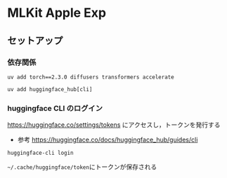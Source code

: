 # MLKit Apple Exp

## セットアップ

### 依存関係

```shell
uv add torch==2.3.0 diffusers transformers accelerate
```

```shell
uv add huggingface_hub[cli]
```

### huggingface CLI のログイン

https://huggingface.co/settings/tokens にアクセスし，トークンを発行する

-   参考 https://huggingface.co/docs/huggingface_hub/guides/cli

```shell
huggingface-cli login
```

`~/.cache/huggingface/token`にトークンが保存される
